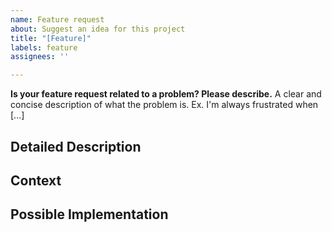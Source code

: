```yaml
---
name: Feature request
about: Suggest an idea for this project
title: "[Feature]"
labels: feature
assignees: ''

---
```


**Is your feature request related to a problem? Please describe.**
A clear and concise description of what the problem is. Ex. I'm always
frustrated when [...]

## Detailed Description
<!---
Provide a detailed description of the change or addition you are proposing.

If you are able to write your feature or scenario up as a `RepositoryFixture`
test and submit a pull-request with it, it is going to increase the likelyhood
of the feature being implemented.

It will both make it easier to understand what you are trying to achieve, how
GitVersion deviates from this expectation and to start debugging the problem. It
will also make it easier for you to implement the feature yourself. Please look
at the following example for how such a test can look like:

https://github.com/GitTools/GitVersion/blob/251645f08802ea9dc401d5b2f2d681e8f8adf626/src/GitVersionCore.Tests/IntegrationTests/MasterScenarios.cs#L13-L32
-->

## Context
<!--- Why is this change important to you? How would you use it? -->
<!--- How can it benefit other users? -->

## Possible Implementation
<!--- Not obligatory, but suggest an idea for implementing addition or change -->

